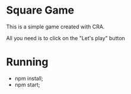# Square Game

This is a simple game created with CRA.

All you need is to click on the "Let's play" button

# Running

- npm install;
- npm start;

